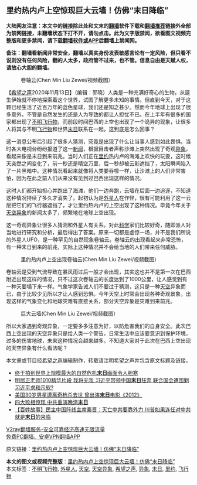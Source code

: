  <h2>里约热内卢上空惊现巨大云墙！仿佛“末日降临”</h2> <p class="notice"><b>大陆网友注意：本文中的链接除此处和文末的<a href="https://github.com/bannedbook/fanqiang" >翻墙</a>软件下载和<a href="https://github.com/killgcd/justmysocks/blob/master/README.md">翻墙推荐</a>链接外全部为禁网链接，未翻墙状态下打不开，请勿点击。此为文字版禁闻，欲看图文视频完整版和更多禁闻，请下载<a href="https://github.com/bannedbook/fanqiang">翻墙软件或APP</a>后翻墙上禁闻网。</p><p>备注：翻墙看新闻非常安全，翻墙以真实身份发表敏感言论有一定风险，但只看不说则没有任何风险，翻的人太多，政府管不过来，也不管。信息自由是天赋人权，请放心大胆的翻墙。</b></p>  <div class="entry"> <figure><figcaption>卷轴云(Chen Min Liu Zewei/视频截图）</figcaption></figure> <p>【<span class='wp_keywordlink_affiliate'><a href="https://www.soundofhope.org" title="希望之声" target="_blank">希望之声</a></span>2020年11月13日】（编辑：郭晓）人类是一种充满好奇心的生物，从诞生伊始就不停地探索着这个世界，试图了解更多未知的事情。但直到今天，对于这颗已经生活了近百万年的蓝色星球，我们还是知之甚少。然而今年地球上出现了很多意外，不管是自然发生的还是人为导致的都让人担忧不已。在上半年有很多的国家都出现了<a href="https://www.bannedbook.org/bnews/tag/%E4%B8%8D%E6%98%8E%E9%A3%9E%E8%A1%8C%E7%89%A9/" class="st_tag internal_tag" rel="tag" title="标签 不明飞行物 下的日志">不明飞行物</a>，而前段时间巴西的上空也出现了一个诡异的现象，让很多人将其与不明<a href="https://www.bannedbook.org/bnews/tag/%E9%A3%9E%E8%A1%8C%E7%89%A9/" class="st_tag internal_tag" rel="tag" title="标签 飞行物 下的日志">飞行物</a>和世界<a href="https://www.bannedbook.org/bnews/tag/%E6%9C%AB%E6%97%A5/" class="st_tag internal_tag" rel="tag" title="标签 末日 下的日志">末日</a>联系在一起，这到底是怎么回事？</p> <p></p>  <p>这一消息公布后引起了很多人猜测，究竟是出现了什么让当事人感到如此畏惧。当时各大电视台纷纷报道了这一<span class='wp_keywordlink_affiliate'><a href="https://www.bannedbook.org/" title="新闻">新闻</a></span>，根据目击者声称沙滩上突然出现了奇观<a href="https://www.bannedbook.org/bnews/tag/%E5%BC%82%E8%B1%A1/" class="st_tag internal_tag" rel="tag" title="标签 异象 下的日志">异象</a>，看起来像是末日到来前兆。当时人们正在<a href="https://www.bannedbook.org/bnews/tag/%e9%87%8c%e7%ba%a6/" class="st_tag internal_tag" rel="tag" title="标签 里约 下的日志">里约</a>热内卢的海滩上欢快的玩耍，这时候天突然之间变化了，前一秒还是晴空万里，后一秒却被云彩遮挡了，太阳瞬间陷入了一片黑暗中。这种情况看起来就像将人类要吞噬一样，让沙滩上的人们非常害怕，因为在此之前人们从来没有见到过巴西出现这样的情况。</p> <p>这时人们都开始担心并跑出了海滩，他们一边奔跑，云墙在后面一边追逐，不知道这种情况持续了多久才消失了。起初认为是<a href="https://www.bannedbook.org/bnews/tag/%e5%a4%96%e6%98%9f%e4%ba%ba/" class="st_tag internal_tag" rel="tag" title="标签 外星人 下的日志">外星人</a>在作怪，很有可能利用了这一云层把它们的飞行器遮挡了，才让里约热内卢的上空出现了这种情况。毕竟今年关于<a href="https://www.bannedbook.org/bnews/tag/%e5%a4%a9%e7%a9%ba%e5%bc%82%e8%b1%a1/" class="st_tag internal_tag" rel="tag" title="标签 天空异象 下的日志">天空异象</a>的新闻太多了，频繁地在地球上空出现。</p>  <p>这一奇观异象让很多人猜测和外星人有关系。对此<span class='wp_keywordlink'><a href="https://www.bannedbook.org/forum11/topic309.html" title="禁片：“科学”的棍子" target="_blank">科学</a></span>家们比较好奇，随即派人对当地进行研究和分析，最后得出了答案。原来一切都是虚惊一场，并不是我们所说的外星人UFO，是一种罕见的自然现象卷轴云。卷轴云的出现看起来非常恐怖，有一种末日到来的前兆，实际上这种情况并不会给当地的人们带来任何威胁。</p> <figure><figcaption>里约热内卢上空出现卷轴云(Chen Min Liu Zewei/视频截图）</figcaption></figure> <p>卷轴云是受到气流导致在暴风雨过后一般才会出现，其实这也并不是第一次在巴西附近出现这样的情况，只不过这次卷轴云的长度达到了1000公里，让人感觉到有一种天要塌下来一样。气象学家告诫人们不要过于猜测，这只是一种<a href="https://www.bannedbook.org/bnews/tag/%E5%A4%A9%E7%A9%BA/" class="st_tag internal_tag" rel="tag" title="标签 天空 下的日志">天空</a>异象而已，由于比较少见所以才让人感到恐惧。今年天空上时常会出现各种奇观景象，出现这样的气象变化和地球灾难有直接关系，部分天空异象是灾难到来前兆。</p>  <figure><figcaption>巨大云墙(Chen Min Liu Zewei/视频截图）</figcaption></figure> <p>所以大家遇到奇观异象，一定要多多注意为好，以防危害我们的自身安全。此次巴西上空出现的天空异象只是给人类一个警告，日常生活中应该要意识到保护环境，过多的伤害地球，未来这种情况会越来越多。不知道大家对于此次在巴西上空出现的天空异象有什么看法呢？</p> <p>本文章或节目经<a href="https://www.bannedbook.org/bnews/tag/%e5%b8%8c%e6%9c%9b%e4%b9%8b%e5%a3%b0/" class="st_tag internal_tag" rel="tag" title="标签 希望之声 下的日志">希望之声</a>编辑制作，转载请注明希望之声并包含原文标题及链接。</p>  <ul class='op-related-articles' title='相关阅读'> <li><a href='https://www.bannedbook.org/bnews/funmedia/20201113/1430289.html' target='_blank'>终于拍到世界上规模最大的自然危机<b>末日</b>画面令人胆寒</a></li> <li><a href='https://www.bannedbook.org/bnews/cbnews/20201105/1425911.html' target='_blank'>明居正老师1010精华片段  我将无我 习近平带领中国<b>末日</b>狂奔  联合国会遭围剿 习近平求和示软?</a></li> <li><a href='https://www.bannedbook.org/bnews/yule/20201103/1424806.html' target='_blank'>美国30岁男星遭离奇枪杀去世 曾出演<b>末日</b>电影《2012》</a></li> <li><a href='https://www.bannedbook.org/bnews/bannedvideo/20201023/1423982.html' target='_blank'>四大败相惊现 中共重演晚清<b>末日</b></a></li> <li><a href='https://www.bannedbook.org/bnews/bannedvideo/20201030/1422640.html' target='_blank'>【百姓故事】民主中国阵线主席秦晋：灭亡中共要靠外力 川普如果连任对中共就是<b>末日</b>的来临</a></li> </ul> <p class="texttj"> <a href="https://www.bannedbook.org/forum23/topic22702.html" target="_blank">V2ray翻墙服务-安全可靠经济高速无限流量</a><br/> <a href="https://github.com/bannedbook/fanqiang/wiki/%E7%A6%81%E9%97%BB%E7%BD%91%E5%AE%89%E5%8D%93%E7%BF%BB%E5%A2%99%E6%96%B0%E9%97%BBAPP" target="_blank">免费PC翻墙、安卓VPN翻墙APP</a></p><p>原文链接：<a class="src_link"  href="https://www.soundofhope.org/post/441277" target="_blank">里约热内卢上空惊现巨大云墙！仿佛“末日降临”</a></p><a name='sharetosocial'></a>       <div><b>本文的图文或视频完整版</b>：<a href='https://www.bannedbook.org/bnews/comments/20201114/1430652.html'>里约热内卢上空惊现巨大云墙！仿佛“末日降临”</a></div>  </div><!--END ENTRY--> <div class="postfooter"> <div>本文标签：<a href="https://www.bannedbook.org/bnews/tag/%E4%B8%8D%E6%98%8E%E9%A3%9E%E8%A1%8C%E7%89%A9/" rel="tag">不明飞行物</a>, <a href="https://www.bannedbook.org/bnews/tag/%e5%a4%96%e6%98%9f%e4%ba%ba/" rel="tag">外星人</a>, <a href="https://www.bannedbook.org/bnews/tag/%E5%A4%A9%E7%A9%BA/" rel="tag">天空</a>, <a href="https://www.bannedbook.org/bnews/tag/%e5%a4%a9%e7%a9%ba%e5%bc%82%e8%b1%a1/" rel="tag">天空异象</a>, <a href="https://www.bannedbook.org/bnews/tag/%e5%b8%8c%e6%9c%9b%e4%b9%8b%e5%a3%b0/" rel="tag">希望之声</a>, <a href="https://www.bannedbook.org/bnews/tag/%E5%BC%82%E8%B1%A1/" rel="tag">异象</a>, <a href="https://www.bannedbook.org/bnews/tag/%E6%9C%AB%E6%97%A5/" rel="tag">末日</a>, <a href="https://www.bannedbook.org/bnews/tag/%e9%87%8c%e7%ba%a6/" rel="tag">里约</a>, <a href="https://www.bannedbook.org/bnews/tag/%E9%A3%9E%E8%A1%8C%E7%89%A9/" rel="tag">飞行物</a></div>  </div><!--END POSTFOOTER--> 